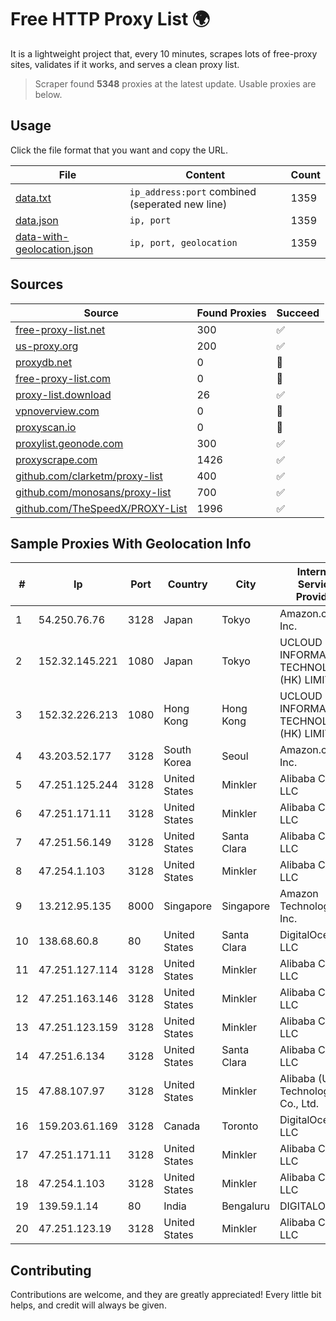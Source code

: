 
# Free HTTP Proxy List 🌍

It is a lightweight project that, every 10 minutes, scrapes lots of free-proxy sites, validates if it works, and serves a clean proxy list.


> Scraper found **5348** proxies at the latest update. Usable proxies are below.

## Usage

Click the file format that you want and copy the URL.


|File|Content|Count|
|----|-------|-----|
|[data.txt](https://raw.githubusercontent.com/themiralay/Proxy-List-World/master/data.txt)|`ip_address:port` combined (seperated new line)|1359|
|[data.json](https://raw.githubusercontent.com/themiralay/Proxy-List-World/master/data.json)|`ip, port`|1359|
|[data-with-geolocation.json](https://raw.githubusercontent.com/themiralay/Proxy-List-World/master/data-with-geolocation.json)|`ip, port, geolocation`|1359|

## Sources

|Source|Found Proxies|Succeed|
|------|-------------|-------|
|[free-proxy-list.net](https://free-proxy-list.net)|300|✅|
|[us-proxy.org](https://www.us-proxy.org)|200|✅|
|[proxydb.net](http://proxydb.net)|0|🚫|
|[free-proxy-list.com](https://free-proxy-list.com/?page=&port=&type%5B%5D=http&type%5B%5D=https&up_time=0&search=Search)|0|🚫|
|[proxy-list.download](https://www.proxy-list.download/HTTP)|26|✅|
|[vpnoverview.com](https://vpnoverview.com/privacy/anonymous-browsing/free-proxy-servers)|0|🚫|
|[proxyscan.io](https://www.proxyscan.io)|0|🚫|
|[proxylist.geonode.com](https://proxylist.geonode.com/api/proxy-list?limit=300&page=1&sort_by=lastChecked&sort_type=desc&protocols=http,https)|300|✅|
|[proxyscrape.com](https://api.proxyscrape.com/v2/?request=displayproxies&protocol=http&timeout=10000&country=all&ssl=all&anonymity=all)|1426|✅|
|[github.com/clarketm/proxy-list](https://raw.githubusercontent.com/clarketm/proxy-list/master/proxy-list-raw.txt)|400|✅|
|[github.com/monosans/proxy-list](https://raw.githubusercontent.com/monosans/proxy-list/main/proxies/http.txt)|700|✅|
|[github.com/TheSpeedX/PROXY-List](https://raw.githubusercontent.com/TheSpeedX/PROXY-List/master/http.txt)|1996|✅|


## Sample Proxies With Geolocation Info

|#|Ip|Port|Country|City|Internet Service Provider|
|-|--|----|-------|----|-------------------------|
|1|54.250.76.76|3128|Japan|Tokyo|Amazon.com, Inc.|
|2|152.32.145.221|1080|Japan|Tokyo|UCLOUD INFORMATION TECHNOLOGY (HK) LIMITED|
|3|152.32.226.213|1080|Hong Kong|Hong Kong|UCLOUD INFORMATION TECHNOLOGY (HK) LIMITED|
|4|43.203.52.177|3128|South Korea|Seoul|Amazon.com, Inc.|
|5|47.251.125.244|3128|United States|Minkler|Alibaba Cloud LLC|
|6|47.251.171.11|3128|United States|Minkler|Alibaba Cloud LLC|
|7|47.251.56.149|3128|United States|Santa Clara|Alibaba Cloud LLC|
|8|47.254.1.103|3128|United States|Minkler|Alibaba Cloud LLC|
|9|13.212.95.135|8000|Singapore|Singapore|Amazon Technologies Inc.|
|10|138.68.60.8|80|United States|Santa Clara|DigitalOcean, LLC|
|11|47.251.127.114|3128|United States|Minkler|Alibaba Cloud LLC|
|12|47.251.163.146|3128|United States|Minkler|Alibaba Cloud LLC|
|13|47.251.123.159|3128|United States|Minkler|Alibaba Cloud LLC|
|14|47.251.6.134|3128|United States|Santa Clara|Alibaba Cloud LLC|
|15|47.88.107.97|3128|United States|Minkler|Alibaba (US) Technology Co., Ltd.|
|16|159.203.61.169|3128|Canada|Toronto|DigitalOcean, LLC|
|17|47.251.171.11|3128|United States|Minkler|Alibaba Cloud LLC|
|18|47.254.1.103|3128|United States|Minkler|Alibaba Cloud LLC|
|19|139.59.1.14|80|India|Bengaluru|DIGITALOCEAN|
|20|47.251.123.19|3128|United States|Minkler|Alibaba Cloud LLC|



## Contributing

Contributions are welcome, and they are greatly appreciated! Every
little bit helps, and credit will always be given.

